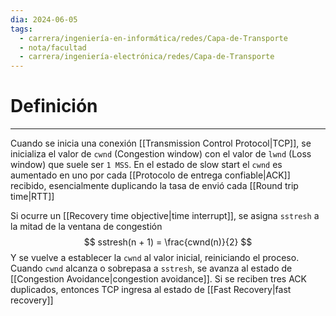 ```yaml
---
dia: 2024-06-05
tags:
  - carrera/ingeniería-en-informática/redes/Capa-de-Transporte
  - nota/facultad
  - carrera/ingeniería-electrónica/redes/Capa-de-Transporte
---
```

# Definición
---
Cuando se inicia una conexión [[Transmission Control Protocol|TCP]], se inicializa el valor de `cwnd` (Congestion window) con el valor de `lwnd` (Loss window) que suele ser `1 MSS`. En el estado de slow start el `cwnd` es aumentado en uno por cada [[Protocolo de entrega confiable|ACK]] recibido, esencialmente duplicando la tasa de envió cada [[Round trip time|RTT]]

Si ocurre un [[Recovery time objective|time interrupt]], se asigna `sstresh` a la mitad de la ventana de congestión $$ sstresh(n + 1) = \frac{cwnd(n)}{2} $$
Y se vuelve a establecer la `cwnd` al valor inicial, reiniciando el proceso. Cuando `cwnd` alcanza o sobrepasa a `sstresh`, se avanza al estado de [[Congestion Avoidance|congestion avoidance]]. Si se reciben tres ACK duplicados, entonces TCP ingresa al estado de [[Fast Recovery|fast recovery]]